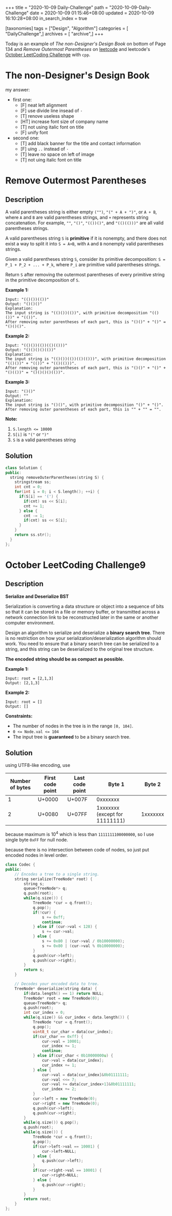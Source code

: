 +++
title = "2020-10-09 Daily-Challenge"
path = "2020-10-09-Daily-Challenge"
date = 2020-10-09 01:15:46+08:00
updated = 2020-10-09 16:10:28+08:00
in_search_index = true

[taxonomies]
tags = ["Design", "Algorithm"]
categories = [ "DailyChallenge",]
archives = [ "archive",]
+++

Today is an example of *The non-Designer's Design Book* on bottom of Page 134 and *Remove Outermost Parentheses* on [leetcode](https://leetcode.com/problems/queries-on-a-permutation-with-key/) and leetcode's [October LeetCoding Challenge](https://leetcode.com/explore/challenge/card/october-leetcoding-challenge/560/week-2-october-8th-october-14th/3489/) with `cpp`.

<!-- more -->

# The non-Designer's Design Book

my answer:

- first one:
  - [F] neat left alignment
  - [F] use divide line insead of `·`
  - [T] renove useless shape
  - [HT] increase font size of company name
  - [T] not using italic font on title
  - [F] unify font
- second one:
  - [T] add black banner for the title and contact information
  - [F] uing `..` instead of `·`
  - [T] leave no space on left of image
  - [T] not uing italic font on title

# Remove Outermost Parentheses

## Description

A valid parentheses string is either empty `("")`, `"(" + A + ")"`, or `A + B`, where `A` and `B` are valid parentheses strings, and `+` represents string concatenation. For example, `""`, `"()"`, `"(())()"`, and `"(()(()))"` are all valid parentheses strings.

A valid parentheses string `S` is **primitive** if it is nonempty, and there does not exist a way to split it into `S = A+B`, with `A` and `B` nonempty valid parentheses strings.

Given a valid parentheses string `S`, consider its primitive decomposition: `S = P_1 + P_2 + ... + P_k`, where `P_i` are primitive valid parentheses strings.

Return `S` after removing the outermost parentheses of every primitive string in the primitive decomposition of `S`.

**Example 1:**

```
Input: "(()())(())"
Output: "()()()"
Explanation: 
The input string is "(()())(())", with primitive decomposition "(()())" + "(())".
After removing outer parentheses of each part, this is "()()" + "()" = "()()()".
```

**Example 2:**

```
Input: "(()())(())(()(()))"
Output: "()()()()(())"
Explanation: 
The input string is "(()())(())(()(()))", with primitive decomposition "(()())" + "(())" + "(()(()))".
After removing outer parentheses of each part, this is "()()" + "()" + "()(())" = "()()()()(())".
```

**Example 3:**

```
Input: "()()"
Output: ""
Explanation: 
The input string is "()()", with primitive decomposition "()" + "()".
After removing outer parentheses of each part, this is "" + "" = "".
```

**Note:**

1. `S.length <= 10000`
2. `S[i]` is `"("` or `")"`
3. `S` is a valid parentheses string

## Solution

``` cpp
class Solution {
public:
  string removeOuterParentheses(string S) {
    stringstream ss;
    int cnt = 0;
    for(int i = 0; i < S.length(); ++i) {
      if(S[i] == '(') {
        if(cnt) ss << S[i];
        cnt += 1;
      } else {
        cnt -= 1;
        if(cnt) ss << S[i];
      }
    }
    return ss.str();
  }
};
```

# October LeetCoding Challenge9

## Description

**Serialize and Deserialize BST**

Serialization is converting a data structure or object into a sequence of bits so that it can be stored in a file or memory buffer, or transmitted across a network connection link to be reconstructed later in the same or another computer environment.

Design an algorithm to serialize and deserialize a **binary search tree**. There is no restriction on how your serialization/deserialization algorithm should work. You need to ensure that a binary search tree can be serialized to a string, and this string can be deserialized to the original tree structure.

**The encoded string should be as compact as possible.**

**Example 1:**

```
Input: root = [2,1,3]
Output: [2,1,3]
```

**Example 2:**

```
Input: root = []
Output: []
```

**Constraints:**

- The number of nodes in the tree is in the range `[0, 104]`.
- `0 <= Node.val <= 104`
- The input tree is **guaranteed** to be a binary search tree.

## Solution

using UTF8-like encoding, use

|Number of bytes|First code point|Last code point|Byte 1	|Byte 2|
|---|---|---|---|---|
|1	|U+0000|	U+007F|	0xxxxxxx	|  |
|2	|U+0080|	U+07FF|	1xxxxxxx (except for 11111111)|1xxxxxxx	|

because maximum is $10^4$ which is less than `1111111100000000`, so I use single byte `0xFF` for null node.

because there is no intersection between code of nodes, so just put encoded nodes in level order.

``` cpp
class Codec {
public:
    // Encodes a tree to a single string.
    string serialize(TreeNode* root) {
        string s;
        queue<TreeNode*> q;
        q.push(root);
        while(q.size()) {
            TreeNode *cur = q.front();
            q.pop();
            if(!cur) {
                s += 0xff;
                continue;
            } else if (cur->val < 128) {
                s += cur->val;
            } else {
                s += 0x80 | (cur->val / 0b10000000);
                s += 0x80 | (cur->val % 0b10000000);
            }
            q.push(cur->left);
            q.push(cur->right);
        }
        return s;
    }

    // Decodes your encoded data to tree.
    TreeNode* deserialize(string data) {
        if(data.length() == 1) return NULL;
        TreeNode* root = new TreeNode(0);
        queue<TreeNode*> q;
        q.push(root);
        int cur_index = 0;
        while(q.size() && cur_index < data.length()) {
            TreeNode *cur = q.front();
            q.pop();
            uint8_t cur_char = data[cur_index];
            if(cur_char == 0xff) {
                cur->val = 10001;
                cur_index += 1;
                continue;
            } else if(cur_char < 0b10000000u) {
                cur->val = data[cur_index];
                cur_index += 1;
            } else {
                cur->val = data[cur_index]&0b01111111;
                cur->val <<= 7;
                cur->val += data[cur_index+1]&0b01111111;
                cur_index += 2;
            }
            cur->left = new TreeNode(0);
            cur->right = new TreeNode(0);
            q.push(cur->left);
            q.push(cur->right);
        }
        while(q.size()) q.pop();
        q.push(root);
        while(q.size()) {
            TreeNode *cur = q.front();
            q.pop();
            if(cur->left->val == 10001) {
                cur->left=NULL;
            } else {
                q.push(cur->left);
            }
            if(cur->right->val == 10001) {
                cur->right=NULL;
            } else {
                q.push(cur->right);
            }
        }
        return root;
    }
};
```